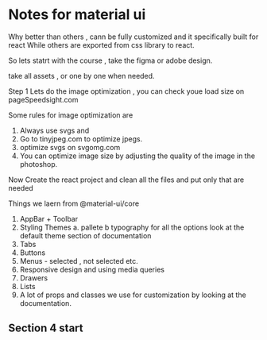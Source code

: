 # Notes for material ui

Why better than others , cann be fully customized and it specifically built for react
While others are exported from css library to react.

So lets statrt with the course , take the figma or adobe design.

take all assets , or one by one when needed.

Step 1 Lets do the image optimization , you can check youe load size on pageSpeedsight.com

Some rules for image optimization are

1. Always use svgs and
2. Go to tinyjpeg.com to optimize jpegs.
3. optimize svgs on svgomg.com
4. You can optimize image size by adjusting the quality of the image in the photoshop.

Now Create the react project and clean all the files and put only that are needed

Things we laern from @material-ui/core

1. AppBar + Toolbar
2. Styling Themes
   a. pallete
   b typography for all the options look at the default theme section of documentation
3. Tabs
4. Buttons
5. Menus - selected , not selected etc.
6. Responsive design and using media queries
7. Drawers
8. Lists
9. A lot of props and classes we use for customization by looking at the documentation.

## Section 4 start

